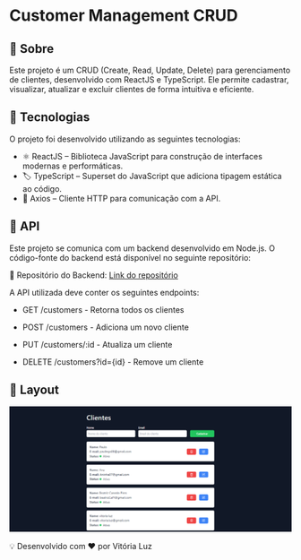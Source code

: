 # Customer Management CRUD

## 📌 Sobre

Este projeto é um CRUD (Create, Read, Update, Delete) para gerenciamento de clientes, desenvolvido com ReactJS e TypeScript. Ele permite cadastrar, visualizar, atualizar e excluir clientes de forma intuitiva e eficiente.

## 🚀 Tecnologias
O projeto foi desenvolvido utilizando as seguintes tecnologias:

* ⚛️ ReactJS – Biblioteca JavaScript para construção de interfaces modernas e performáticas.
* 🏷 TypeScript – Superset do JavaScript que adiciona tipagem estática ao código.
* 🔄 Axios – Cliente HTTP para comunicação com a API.

## 🔗 API
Este projeto se comunica com um backend desenvolvido em Node.js.
O código-fonte do backend está disponível no seguinte repositório:

🔗 Repositório do Backend: [Link do repositório](https://github.com/Vitorialuz229/api-crud-customers)

A API utilizada deve conter os seguintes endpoints:

* GET /customers - Retorna todos os clientes

* POST /customers - Adiciona um novo cliente

* PUT /customers/:id - Atualiza um cliente

* DELETE /customers?id={id} - Remove um cliente

## 🎨 Layout
![alt text](image.png)

💡 Desenvolvido com ❤️ por Vitória Luz
